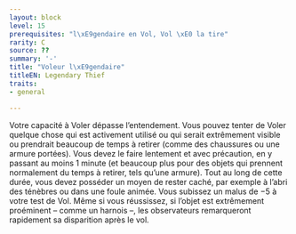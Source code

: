 ```yaml
---
layout: block
level: 15
prerequisites: "l\xE9gendaire en Vol, Vol \xE0 la tire"
rarity: C
source: ??
summary: '-'
title: "Voleur l\xE9gendaire"
titleEN: Legendary Thief
traits:
- general

---
```


<p>Votre capacité à Voler dépasse l’entendement. Vous pouvez tenter de Voler quelque chose qui est activement utilisé ou qui serait extrêmement visible ou prendrait beaucoup de temps à retirer (comme des chaussures ou une armure portées). Vous devez le faire lentement et avec précaution,
en y passant au moins 1 minute (et beaucoup plus pour des objets qui prennent normalement du temps à retirer, tels qu’une armure). Tout au long de cette durée, vous devez posséder un moyen de rester caché, par exemple à l’abri des ténèbres ou dans une foule animée. Vous subissez un malus de −5 à votre test de Vol. Même si vous réussissez, si l’objet est extrêmement proéminent – comme un harnois –, les observateurs remarqueront rapidement sa disparition après le vol.</p>